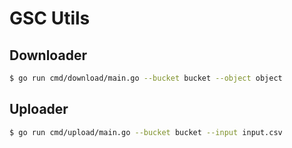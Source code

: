 # GSC Utils

## Downloader

```bash
$ go run cmd/download/main.go --bucket bucket --object object
```

## Uploader

```bash
$ go run cmd/upload/main.go --bucket bucket --input input.csv
```
